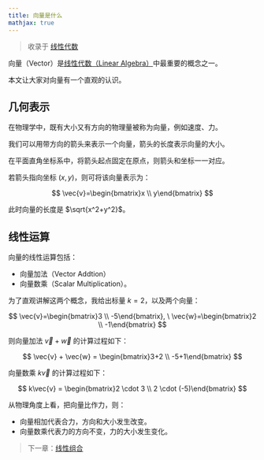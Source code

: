 ```yaml
---
title: 向量是什么
mathjax: true
---
```


> 收录于 [线性代数](/la/)

向量（Vector）是[线性代数（Linear Algebra）](/la/)中最重要的概念之一。

本文让大家对向量有一个直观的认识。

## 几何表示

在物理学中，既有大小又有方向的物理量被称为向量，例如速度、力。

我们可以用带方向的箭头来表示一个向量，箭头的长度表示向量的大小。

在平面直角坐标系中，将箭头起点固定在原点，则箭头和坐标一一对应。

若箭头指向坐标 $(x,y)$，则可将该向量表示为：

$$
\vec{v}=\begin{bmatrix}x \\ y\end{bmatrix}
$$

此时向量的长度是 $\sqrt{x^2+y^2}$。

## 线性运算

向量的线性运算包括：

- 向量加法（Vector Addtion）
- 向量数乘（Scalar Multiplication）。

为了直观讲解这两个概念，我给出标量 $k=2$，以及两个向量：
 
$$
\vec{v}=\begin{bmatrix}3 \\ -5\end{bmatrix}, \ \vec{w}=\begin{bmatrix}2 \\ -1\end{bmatrix}
$$

则向量加法 $\vec{v}+\vec{w}$ 的计算过程如下：

$$
\vec{v} + \vec{w} = \begin{bmatrix}3+2 \\ -5+1\end{bmatrix}
$$

向量数乘 $k\vec{v}$ 的计算过程如下：

$$
k\vec{v} = \begin{bmatrix}2 \cdot 3 \\ 2 \cdot (-5)\end{bmatrix}
$$

从物理角度上看，把向量比作力，则：

- 向量相加代表合力，方向和大小发生改变。
- 向量数乘代表力的方向不变，力的大小发生变化。

> 下一章：[线性组合](/la/linear-combination)